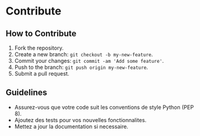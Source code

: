 # Contribute

## How to Contribute

1. Fork the repository.
2. Create a new branch: `git checkout -b my-new-feature`.
3. Commit your changes: `git commit -am 'Add some feature'`.
4. Push to the branch: `git push origin my-new-feature`.
5. Submit a pull request.

## Guidelines

- Assurez-vous que votre code suit les conventions de style Python (PEP 8).
- Ajoutez des tests pour vos nouvelles fonctionnalites.
- Mettez a jour la documentation si necessaire.
